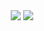 <div align = "center">
 <img src="https://github-readme-stats.vercel.app/api?username=tlstkdgus&show_icons=true&theme=radical" />
 <img src="https://github-readme-stats.vercel.app/api/top-langs/?username=sanghyeonshin&layout=compact"/>
</div>
